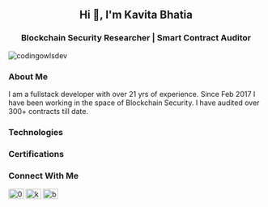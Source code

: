 <h2 align="center"><b>Hi 👋, I'm Kavita Bhatia</b></h2>
<h3 align="center"><b>Blockchain Security Researcher | Smart Contract Auditor</b></h3>
<p align="left"> <img src="https://komarev.com/ghpvc/?username=codingowlsdev&label=Profile%20views&color=0e75b6&style=flat" alt="codingowlsdev" /> </p>

<h3 align><b>About Me</b></h3>
I am a fullstack developer with over 21 yrs of experience. Since Feb 2017 I have been working in the space of Blockchain Security. I have audited over 300+ contracts till date.

<h3 align><b>Technologies</b></h3>



<h3 align><b>Certifications</b></h3>


<h3 align><b>Connect With Me</b></h3>
<p align="left">
<a href="https://twitter.com/0xcodingowls" target="blank"><img align="center" src="https://raw.githubusercontent.com/rahuldkjain/github-profile-readme-generator/master/src/images/icons/Social/twitter.svg" alt="0xcodingowls" height="20" width="30" /></a>
<a href="https://linkedin.com/in/kb211" target="blank"><img align="center" src="https://raw.githubusercontent.com/rahuldkjain/github-profile-readme-generator/master/src/images/icons/Social/linked-in-alt.svg" alt="kb211" height="20" width="30" /></a>
<a href="https://discord.gg/bkavita#4405" target="blank"><img align="center" src="https://raw.githubusercontent.com/rahuldkjain/github-profile-readme-generator/master/src/images/icons/Social/discord.svg" alt="bkavita#4405" height="20" width="30" /></a>
</p>

